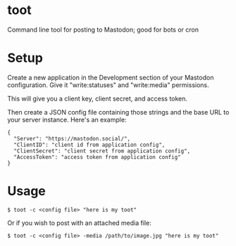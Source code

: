 # toot
Command line tool for posting to Mastodon; good for bots or cron

# Setup

Create a new application in the Development section of your Mastodon
configuration. Give it "write:statuses" and "write:media" permissions.

This will give you a client key, client secret, and access token.

Then create a JSON config file containing those strings and the base
URL to your server instance. Here's an example:

```
{
  "Server": "https://mastodon.social/",
  "ClientID": "client id from application config",
  "ClientSecret": "client secret from application config",
  "AccessToken": "access token from application config"
}
```

# Usage

    $ toot -c <config file> "here is my toot"

Or if you wish to post with an attached media file:

    $ toot -c <config file> -media /path/to/image.jpg "here is my toot"
